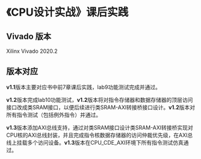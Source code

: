 # 《CPU设计实战》课后实践

## Vivado 版本 

Xilinx Vivado 2020.2

## 版本对应

**v1.1**版本主要对应书中前7章课后实践，lab9功能测试完成并通过。

**v1.2**版本完成lab10功能测试，**v1.2**版本将对指令存储器和数据存储器的顶层访问接口改成类SRAM接口，以便后续进行类SRAM-AXI转接桥接口设计。**v1.2**版本对所有指令测试（包括例外指令）并通过。

**v1.3**版本添加AXI总线支持，通过对类SRAM接口设计类SRAM-AXI转接桥实现对CPU核的AXI总线封装，并且完成指令核数据存储器的访问仲裁优先级，在AXI总线上挂载多个访问设备。**v1.3**版本在CPU_CDE_AXI环境下所有指令测试仿真通过。

